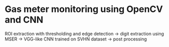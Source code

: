# Gas meter monitoring using OpenCV and CNN

ROI extraction with thresholding and edge detection -> digit extraction using MSER -> VGG-like CNN trained on SVHN dataset -> post processing